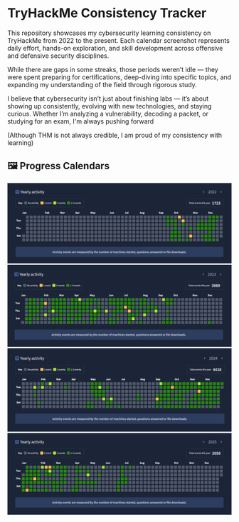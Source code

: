 #  TryHackMe Consistency Tracker

This repository showcases my cybersecurity learning consistency on TryHackMe from 2022 to the present. Each calendar screenshot represents daily effort, hands-on exploration, and skill development across offensive and defensive security disciplines.

While there are gaps in some streaks, those periods weren’t idle — they were spent preparing for certifications, deep-diving into specific topics, and expanding my understanding of the field through rigorous study.

I believe that cybersecurity isn’t just about finishing labs — it’s about showing up consistently, evolving with new technologies, and staying curious. Whether I’m analyzing a vulnerability, decoding a packet, or studying for an exam, I'm always pushing forward

(Although THM is not always credible, I am proud of my consistency with learning)



## 🖼 Progress Calendars


[![2022 Calendar](screenshots/calendar-2022.png)](screenshots/calendar-2022.png)
[![2023 Calendar](screenshots/calendar-2023.png)](screenshots/calendar-2023.png)
[![2024 Calendar](screenshots/calendar-2024.png)](screenshots/calendar-2024.png)
[![2025 Calendar](screenshots/calendar-2025.png)](screenshots/calendar-2025.png)
